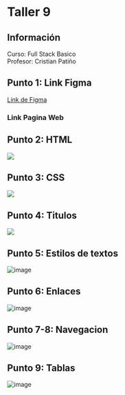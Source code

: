 # Taller 9
<h2>Información</h2>
Curso: Full Stack Basico <br>
Profesor: Cristian Patiño
<h2>Punto 1: Link Figma</h2>
<a href="https://www.figma.com/file/UeiuMQ6iSyuruh8D5Vr3uw/figma_punto3?type=design&node-id=0%3A1&mode=design&t=ZIFojJEV27wiRFtK-1">Link de Figma</a>
<h3>Link Pagina Web</h3>
<a></a>
<h2>Punto 2: HTML</h2>
<img src="https://github-production-user-asset-6210df.s3.amazonaws.com/137447014/248104924-90020369-1253-43c2-a7a7-8afa10141e68.png">
<h2>Punto 3: CSS</h2>
<img src="https://github-production-user-asset-6210df.s3.amazonaws.com/137447014/248105387-fc4bdbdf-6025-4499-8a8d-acc3cbec8a49.png">
<h2>Punto 4: Titulos</h2>
<img src="https://github-production-user-asset-6210df.s3.amazonaws.com/137447014/248105666-c1652bc6-3091-45fa-a7b1-d5021a65b98d.png">
<h2>Punto 5: Estilos de textos</h2>

![image](https://github.com/yohannacelis/Taller9_fullstack/assets/137447014/928d5aec-d52f-4543-922e-c086538ab650)

<h2>Punto 6: Enlaces</h2>

![image](https://github.com/yohannacelis/Taller9_fullstack/assets/137447014/ca4e626c-ce3a-4544-8fc9-638bc60ff8dd)

<h2>Punto 7-8: Navegacion</h2>

![image](https://github.com/yohannacelis/Taller9_fullstack/assets/137447014/38ec3424-a843-42f6-bc8c-72f0f2fbf482)

<h2>Punto 9: Tablas</h2>

![image](https://github.com/yohannacelis/Taller9_fullstack/assets/137447014/df36302c-5d82-4a1a-b147-06f91a5f6d19)


